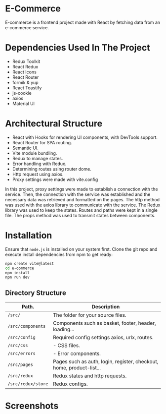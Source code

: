 # E-Commerce

E-commerce is a frontend project made with React by fetching data from an e-commerce service.

# Dependencies Used In The Project
- Redux Toolkit
- React Redux
- React Icons
- React Router
- formik & yup
- React Toastify
- js-cookie
- axios
- Material UI

# Architectural Structure
- React with Hooks for rendering UI components, with DevTools support.
- React Router for SPA routing.
- Semantic UI.
- Vite module bundling.
- Redux to manage states.
- Error handling with Redux.
- Determining routes using router dome.
- Http request using axios.
- Proxy settings were made with vite.config

In this project, proxy settings were made to establish a connection with the service. Then, the connection with the service was established and the necessary data was retrieved and formatted on the pages. The http method was used with the axios library to communicate with the service. The Redux library was used to keep the states. Routes and paths were kept in a single file. The props method was used to transmit states between components.

# Installation
Ensure that `node.js` is installed on your system first.
Clone the git repo and execute install dependencies from npm to get ready:

```sh
npm create vite@latest
cd e-commerce
npm install
npm run dev
```

## Directory Structure

| Path.                                           | Description                                                     |
|-------------------------------------------------|-----------------------------------------------------------------|
| `/src/`                                         | The folder for your source files.                                |
| `/src/components`                              |  Components such as basket, footer, header, loading...                    |
| `/src/config`                             |  Required config settings axios, urlx, routes.                                        |
| `/src/css`                               | - CSS files.                                                         |
| `/src/errors`                     | - Error components.                                       |
| `/src/pages`                               | Pages such as auth, login, register, checkout, home, product-list...          |
| `/src/redux`                               | Redux states and http requests.                                                |
| `/src/redux/store`                                      | Redux configs.        |


# Screenshots




